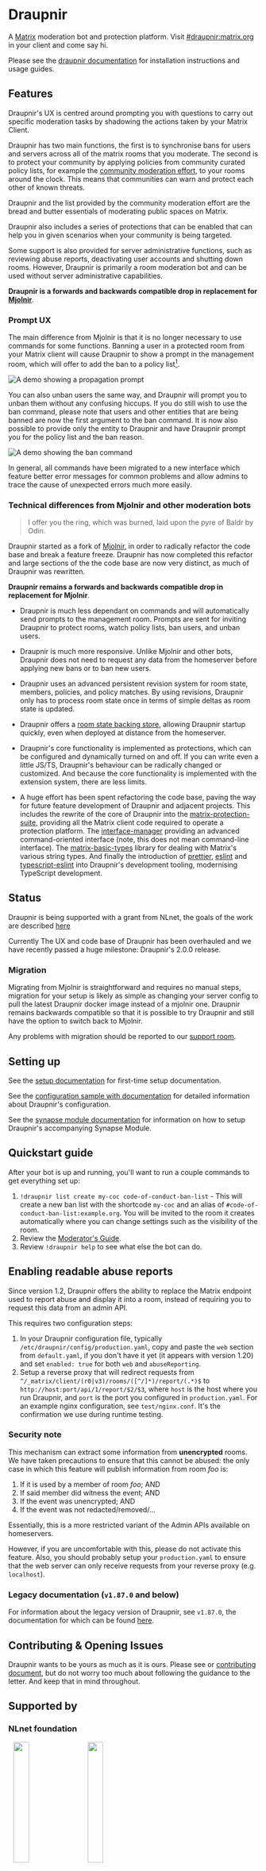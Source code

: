 <!--
SPDX-FileCopyrightText: 2024 Gnuxie <Gnuxie@protonmail.com>

SPDX-License-Identifier: CC-BY-SA-4.0
-->

# Draupnir

A [Matrix](https://matrix.org) moderation bot and protection platform. Visit
[#draupnir:matrix.org](https://matrix.to/#/#draupnir:matrix.org) in your client
and come say hi.

Please see the
[draupnir documentation](https://the-draupnir-project.github.io/draupnir-documentation/)
for installation instructions and usage guides.

## Features

Draupnir's UX is centred around prompting you with questions to carry out
specific moderation tasks by shadowing the actions taken by your Matrix Client.

Draupnir has two main functions, the first is to synchronise bans for users and
servers across all of the matrix rooms that you moderate. The second is to
protect your community by applying policies from community curated policy lists,
for example the
[community moderation effort](https://matrix.to/#/#community-moderation-effort-bl:neko.dev),
to your rooms around the clock. This means that communities can warn and protect
each other of known threats.

Draupnir and the list provided by the community moderation effort are the bread
and butter essentials of moderating public spaces on Matrix.

Draupnir also includes a series of protections that can be enabled that can help
you in given scenarios when your community is being targeted.

Some support is also provided for server administrative functions, such as
reviewing abuse reports, deactivating user accounts and shutting down rooms.
However, Draupnir is primarily a room moderation bot and can be used without
server administrative capabilities.

**Draupnir is a forwards and backwards compatible drop in replacement for
[Mjolnir](https://github.com/matrix-org/mjolnir)**.

### Prompt UX

The main difference from Mjolnir is that it is no longer necessary to use
commands for some functions. Banning a user in a protected room from your Matrix
client will cause Draupnir to show a prompt in the management room, which will
offer to add the ban to a policy list[^the-gif-width].

![A demo showing a propagation prompt](docs/ban-propagation-prompt.gif)

You can also unban users the same way, and Draupnir will prompt you to unban
them without any confusing hiccups. If you do still wish to use the ban command,
please note that users and other entities that are being banned are now the
first argument to the ban command. It is now also possible to provide only the
entity to Draupnir and have Draupnir prompt you for the policy list and the ban
reason.

![A demo showing the ban command](docs/ban-command-prompt.gif)

In general, all commands have been migrated to a new interface which feature
better error messages for common problems and allow admins to trace the cause of
unexpected errors much more easily.

[^the-gif-width]:
    Yes, i know they don't align horizontally, you are welcome to suggest how
    this should be fixed.

### Technical differences from Mjolnir and other moderation bots

> I offer you the ring, which was burned, laid upon the pyre of Baldr by Odin.

Draupnir started as a fork of [Mjolnir](https://github.com/matrix-org/mjolnir),
in order to radically refactor the code base and break a feature freeze.
Draupnir has now completed this refactor and large sections of the the code base
are now very distinct, as much of Draupnir was rewritten.

**Draupnir remains a forwards and backwards compatible drop in replacement for
Mjolnir**.

- Draupnir is much less dependant on commands and will automatically send
  prompts to the management room. Prompts are sent for inviting Draupnir to
  protect rooms, watch policy lists, ban users, and unban users.

- Draupnir is much more responsive. Unlike Mjolnir and other bots, Draupnir does
  not need to request any data from the homeserver before applying new bans or
  to ban new users.

- Draupnir uses an advanced persistent revision system for room state, members,
  policies, and policy matches. By using revisions, Draupnir only has to process
  room state once in terms of simple deltas as room state is updated.

- Draupnir offers a
  [room state backing store](https://github.com/the-draupnir-project/Draupnir/blob/main/config/default.yaml#L206-L212),
  allowing Draupnir startup quickly, even when deployed at distance from the
  homeserver.

- Draupnir's core functionality is implemented as protections, which can be
  configured and dynamically turned on and off. If you can write even a little
  JS/TS, Draupnir's behaviour can be radically changed or customized. And
  because the core functionality is implemented with the extension system, there
  are less limits.

- A huge effort has been spent refactoring the code base, paving the way for
  future feature development of Draupnir and adjacent projects. This includes
  the rewrite of the core of Draupnir into the
  [matrix-protection-suite](https://github.com/Gnuxie/matrix-protection-suite),
  providing all the Matrix client code required to operate a protection
  platform. The
  [interface-manager](https://github.com/the-draupnir-project/interface-manager)
  providing an advanced command-oriented interface (note, this does not mean
  command-line interface). The
  [matrix-basic-types](https://github.com/the-draupnir-project/matrix-basic-types)
  library for dealing with Matrix's various string types. And finally the
  introduction of [prettier](https://prettier.io/),
  [eslint](https://eslint.org/) and
  [typescript-eslint](https://typescript-eslint.io/) into Draupnir's development
  tooling, modernising TypeScript development.

## Status

Draupnir is being supported with a grant from NLnet, the goals of the work are
described [here](https://marewolf.me/posts/draupnir/24-nlnet-goals.html)

Currently The UX and code base of Draupnir has been overhauled and we have
recently passed a huge milestone: Draupnir's 2.0.0 release.

### Migration

Migrating from Mjolnir is straightforward and requires no manual steps,
migration for your setup is likely as simple as changing your server config to
pull the latest Draupnir docker image instead of a mjolnir one. Draupnir remains
backwards compatible so that it is possible to try Draupnir and still have the
option to switch back to Mjolnir.

Any problems with migration should be reported to our
[support room](https://matrix.to/#/#draupnir:matrix.org).

## Setting up

See the
[setup documentation](https://the-draupnir-project.github.io/draupnir-documentation/bot/setup)
for first-time setup documentation.

See the [configuration sample with documentation](config/default.yaml) for
detailed information about Draupnir's configuration.

See the
[synapse module documentation](https://the-draupnir-project.github.io/draupnir-documentation/bot/synapse_module)
for information on how to setup Draupnir's accompanying Synapse Module.

## Quickstart guide

After your bot is up and running, you'll want to run a couple commands to get
everything set up:

1. `!draupnir list create my-coc code-of-conduct-ban-list` - This will create a
   new ban list with the shortcode `my-coc` and an alias of
   `#code-of-conduct-ban-list:example.org`. You will be invited to the room it
   creates automatically where you can change settings such as the visibility of
   the room.
2. Review the
   [Moderator's Guide](https://the-draupnir-project.github.io/draupnir-documentation/moderator/setting-up-and-configuring).
3. Review `!draupnir help` to see what else the bot can do.

## Enabling readable abuse reports

Since version 1.2, Draupnir offers the ability to replace the Matrix endpoint
used to report abuse and display it into a room, instead of requiring you to
request this data from an admin API.

This requires two configuration steps:

1. In your Draupnir configuration file, typically
   `/etc/draupnir/config/production.yaml`, copy and paste the `web` section from
   `default.yaml`, if you don't have it yet (it appears with version 1.20) and
   set `enabled: true` for both `web` and `abuseReporting`.
2. Setup a reverse proxy that will redirect requests from
   `^/_matrix/client/(r0|v3)/rooms/([^/]*)/report/(.*)$` to
   `http://host:port/api/1/report/$2/$3`, where `host` is the host where you run
   Draupnir, and `port` is the port you configured in `production.yaml`. For an
   example nginx configuration, see `test/nginx.conf`. It's the confirmation we
   use during runtime testing.

### Security note

This mechanism can extract some information from **unencrypted** rooms. We have
taken precautions to ensure that this cannot be abused: the only case in which
this feature will publish information from room _foo_ is:

1. If it is used by a member of room _foo_; AND
2. If said member did witness the event; AND
3. If the event was unencrypted; AND
4. If the event was not redacted/removed/...

Essentially, this is a more restricted variant of the Admin APIs available on
homeservers.

However, if you are uncomfortable with this, please do not activate this
feature. Also, you should probably setup your `production.yaml` to ensure that
the web server can only receive requests from your reverse proxy (e.g.
`localhost`).

### Legacy documentation (`v1.87.0` and below)

For information about the legacy version of Draupnir, see `v1.87.0`, the
documentation for which can be found
[here](https://github.com/the-draupnir-project/Draupnir/tree/v1.87.0).

## Contributing & Opening Issues

Draupnir wants to be yours as much as it is ours. Please see or
[contributing document](https://the-draupnir-project.github.io/draupnir-documentation/contributing),
but do not worry too much about following the guidance to the letter. And keep
that in mind throughout.

## Supported by

### NLnet foundation

<p>
   <img src="https://nlnet.nl/logo/banner.svg" width="25%" hspace="10">
   <img src="https://nlnet.nl/image/logos/NGI0Core_tag.svg" width="25%" hspace="10">
</p>

Draupnir is supported by the NLnet foundation and
[NGI Zero](https://nlnet.nl/NGI0/) under the
[NGI Zero Core](https://nlnet.nl/core/) programme.

You can find details of the work that is being supported from NLnet
[here](https://nlnet.nl/project/Draupnir/) and the goals
[here](https://marewolf.me/posts/draupnir/24-nlnet-goals.html).
